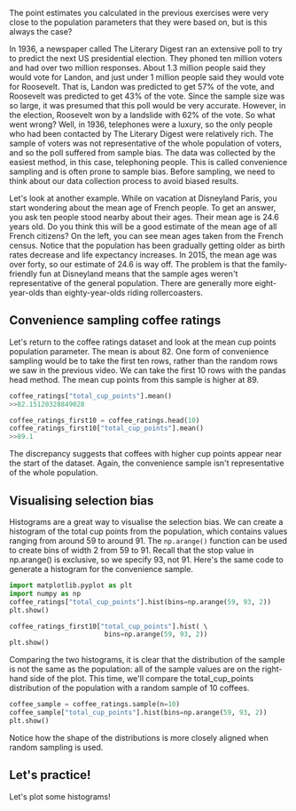 The point estimates you calculated in the previous exercises were very close to the population parameters that they were based on, but is this always the case?

In 1936, a newspaper called The Literary Digest ran an extensive poll to try to predict the next US presidential election. They phoned ten million voters and had over two million responses. About 1.3 million people said they would vote for Landon, and just under 1 million people said they would vote for Roosevelt. That is, Landon was predicted to get 57% of the vote, and Roosevelt was predicted to get 43% of the vote. Since the sample size was so large, it was presumed that this poll would be very accurate. However, in the election, Roosevelt won by a landslide with 62% of the vote. So what went wrong? Well, in 1936, telephones were a luxury, so the only people who had been contacted by The Literary Digest were relatively rich. The sample of voters was not representative of the whole population of voters, and so the poll suffered from sample bias. The data was collected by the easiest method, in this case, telephoning people. This is called convenience sampling and is often prone to sample bias. Before sampling, we need to think about our data collection process to avoid biased results.

Let's look at another example. While on vacation at Disneyland Paris, you start wondering about the mean age of French people. To get an answer, you ask ten people stood nearby about their ages. Their mean age is 24.6 years old. Do you think this will be a good estimate of the mean age of all French citizens? On the left, you can see mean ages taken from the French census. Notice that the population has been gradually getting older as birth rates decrease and life expectancy increases. In 2015, the mean age was over forty, so our estimate of 24.6 is way off. The problem is that the family-friendly fun at Disneyland means that the sample ages weren't representative of the general population. There are generally more eight-year-olds than eighty-year-olds riding rollercoasters.
## Convenience sampling coffee ratings
Let's return to the coffee ratings dataset and look at the mean cup points population parameter. The mean is about 82. One form of convenience sampling would be to take the first ten rows, rather than the random rows we saw in the previous video. We can take the first 10 rows with the pandas head method. The mean cup points from this sample is higher at 89. 
```Python
coffee_ratings["total_cup_points"].mean()
>>82.15120328849028

coffee_ratings_first10 = coffee_ratings.head(10)
coffee_ratings_first10["total_cup_points"].mean()
>>89.1
```
The discrepancy suggests that coffees with higher cup points appear near the start of the dataset. Again, the convenience sample isn't representative of the whole population.
## Visualising selection bias
Histograms are a great way to visualise the selection bias. We can create a histogram of the total cup points from the population, which contains values ranging from around 59 to around 91. The `np.arange()` function can be used to create bins of width 2 from 59 to 91. Recall that the stop value in np.arange() is exclusive, so we specify 93, not 91. Here's the same code to generate a histogram for the convenience sample.
```Python
import matplotlib.pyplot as plt
import numpy as np
coffee_ratings["total_cup_points"].hist(bins=np.arange(59, 93, 2))
plt.show()

coffee_ratings_first10["total_cup_points"].hist( \ 
						bins=np.arange(59, 93, 2))
plt.show()
```
Comparing the two histograms, it is clear that the distribution of the sample is not the same as the population: all of the sample values are on the right-hand side of the plot. This time, we'll compare the total_cup_points distribution of the population with a random sample of 10 coffees.
```Python
coffee_sample = coffee_ratings.sample(n=10)
coffee_sample["total_cup_points"].hist(bins=np.arange(59, 93, 2))
plt.show()
```
Notice how the shape of the distributions is more closely aligned when random sampling is used.
## Let's practice!
Let's plot some histograms!